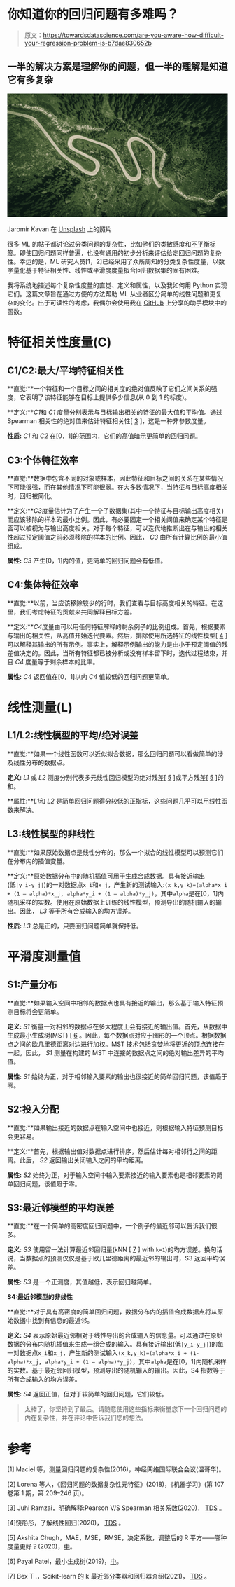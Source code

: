 # 你知道你的回归问题有多难吗？

> 原文：<https://towardsdatascience.com/are-you-aware-how-difficult-your-regression-problem-is-b7dae830652b>

## 一半的解决方案是理解你的问题，但一半的理解是知道它有多复杂

![](img/896e7afcf9a4fc49cb3219cb98ee65d3.png)

Jaromír Kavan 在 [Unsplash](https://unsplash.com?utm_source=medium&utm_medium=referral) 上的照片

很多 ML 的帖子都讨论过分类问题的复杂性，比如他们的[类敏感度](https://www.analyticsvidhya.com/blog/2020/01/class-sensitivity-machine-learning-classification-problems/)和[不平衡标签](https://machinelearningmastery.com/imbalanced-classification-is-hard/)。即使回归问题同样普遍，也没有通用的初步分析来评估给定回归问题的复杂性。幸运的是，ML 研究人员[1，2]已经采用了众所周知的分类复杂性度量，以数字量化基于特征相关性、线性或平滑度度量拟合回归数据集的固有困难。

我将系统地描述每个复杂性度量的直觉、定义和属性，以及我如何用 Python 实现它们。这篇文章旨在通过方便的方法帮助 ML 从业者区分简单的线性问题和更复杂的变化。出于可读性的考虑，我偶尔会使用我在 [GitHub](https://gist.github.com/hoss-bb/bcbae7a3315d10b6727e98baaf1fb843) 上分享的助手模块中的函数。

# 特征相关性度量(C)

## C1/C2:最大/平均特征相关性

**直觉:**一个特征和一个目标之间的相关度的绝对值反映了它们之间关系的强度，它表明了该特征能够在目标上提供多少信息(从 0 到 1 的标度)。

**定义:***C1*和 *C1* 度量分别表示与目标输出相关的特征的最大值和平均值。通过 Spearman 相关性的绝对值来估计特征相关性[ [3](/clearly-explained-pearson-v-s-spearman-correlation-coefficient-ada2f473b8) ]，这是一种非参数度量。

**性质:** *C1* 和 *C2* 在[0，1]的范围内，它们的高值暗示更简单的回归问题。

## C3:个体特征效率

**直觉:**数据中包含不同的对象或样本，因此特征和目标之间的关系在某些情况下可能很强，而在其他情况下可能很弱。在大多数情况下，当特征与目标高度相关时，回归被简化。

**定义:***C3*度量估计为了产生一个子数据集(其中一个特征与目标输出高度相关)而应该移除的样本的最小比例。因此，有必要固定一个相关阈值来确定某个特征是否可以被视为与输出高度相关。对于每个特征，可以迭代地推断出在与输出的相关性超过预定阈值之前必须移除的样本的比例。因此， *C3* 由所有计算比例的最小值组成。

**属性:** *C3* 产生[0，1]内的值，更简单的回归问题会有低值。

## C4:集体特征效率

**直觉:**以前，当应该移除较少的行时，我们查看与目标高度相关的特征。在这里，我们考虑特征的贡献来共同解释目标方差。

**定义:***C4*度量由可以用任何特征解释的剩余例子的比例组成。首先，根据要素与输出的相关性，从高值开始迭代要素。然后，排除使用所选特征的线性模型[ [4](/understanding-linear-regression-94a6ab9595de) ]可以解释其输出的所有示例。事实上，解释示例输出的能力是由小于预定阈值的残差值决定的。因此，当所有特征都已被分析或没有样本留下时，迭代过程结束，并且 *C4* 度量等于剩余样本的比率。

**属性:** *C4* 返回值在[0，1]以内 *C4* 值较低的回归问题更简单。

# 线性测量(L)

## L1/L2:线性模型的平均/绝对误差

**直觉:**如果一个线性函数可以近似拟合数据，那么回归问题可以看做简单的涉及线性分布的数据点。

**定义:** *L1* 或 *L2* 测度分别代表多元线性回归模型的绝对残差[ [5](https://medium.com/analytics-vidhya/mae-mse-rmse-coefficient-of-determination-adjusted-r-squared-which-metric-is-better-cd0326a5697e) ]或平方残差[ [5](https://medium.com/analytics-vidhya/mae-mse-rmse-coefficient-of-determination-adjusted-r-squared-which-metric-is-better-cd0326a5697e) ]的和。

**属性:***L1*和 *L2* 是简单回归问题得分较低的正指标，这些问题几乎可以用线性函数来解决。

## L3:线性模型的非线性

**直觉:**如果原始数据点是线性分布的，那么一个拟合的线性模型可以预测它们在分布内的插值变量。

**定义:**原始数据分布中的随机插值可用于生成合成数据。具有接近输出(低`|y_i-y_j|`)的一对数据点`x_i`和`x_j`，产生新的测试输入:`(x_k,y_k)=(alpha*x_i + (1 — alpha)*x_j, alpha*y_i + (1 — alpha)*y_j)`，其中`alpha`是在[0，1]内随机采样的实数。使用在原始数据上训练的线性模型，预测导出的随机输入的输出。因此， *L3* 等于所有合成输入的均方误差。

**性质:** *L3* 总是正的，只要回归问题简单就保持低。

# 平滑度测量值

## S1:产量分布

**直觉:**如果输入空间中相邻的数据点也具有接近的输出，那么基于输入特征预测目标将会更简单。

**定义:** *S1* 衡量一对相邻的数据点在多大程度上会有接近的输出值。首先，从数据中生成最小生成树(MST) [ [6](https://medium.com/@pp7954296/minimum-spanning-tree-940b80568ecb) 。因此，每个数据点对应于图形的一个顶点。根据数据点之间的欧几里德距离对边进行加权。MST 技术包括贪婪地将更近的顶点连接在一起。因此， *S1* 测量在构建的 MST 中连接的数据点之间的绝对输出差异的平均值。

**属性:** *S1* 始终为正，对于相邻输入要素的输出也很接近的简单回归问题，该值趋于零。

## S2:投入分配

**直觉:**如果输出接近的数据点在输入空间中也接近，则根据输入特征预测目标会更容易。

**定义:**首先，根据输出值对数据点进行排序，然后估计每对相邻行之间的距离。此后， *S2* 返回输出关闭输入之间的平均距离。

**属性:** *S2* 始终为正，对于输入空间中输入要素接近的输入要素也是相邻要素的简单回归问题，该值趋于零。

## S3:最近邻模型的平均误差

**直觉:**在一个简单的高密度回归问题中，一个例子的最近邻可以告诉我们很多。

**定义:** *S3* 使用留一法计算最近邻回归量(kNN [ [7](/intro-to-scikit-learns-k-nearest-neighbors-classifier-and-regressor-4228d8d1cba6) ] with `k=1`)的均方误差。换句话说，当数据点的预测仅仅是基于欧几里德距离的最近邻的输出时，S3 返回平均误差。

**属性:** *S3* 是一个正测度，其值越低，表示回归越简单。

**S4:最近邻模型的非线性**

**直觉:**对于具有高密度的简单回归问题，数据分布内的插值合成数据点将从原始数据中找到有信息的最近邻。

**定义:** *S4* 表示原始最近邻相对于线性导出的合成输入的信息量。可以通过在原始数据的分布内随机插值来生成一组合成的输入。具有接近输出(低`|y_i-y_j|`)的每一对数据点`x_i`和`x_j`，产生新的测试输入`(x_k,y_k)=(alpha*x_i + (1-alpha)*x_j, alpha*y_i + (1 — alpha)*y_j)`，其中`alpha`是在[0，1]内随机采样的实数。基于最近邻回归模型，预测导出的随机输入的输出。因此，S4 指数等于所有合成输入的均方误差。

**属性:** *S4* 返回正值，但对于较简单的回归问题，它们较低。

> 太棒了，你坚持到了最后。请随意使用这些指标来衡量您下一个回归问题的内在复杂性，并在评论中告诉我们您的想法。

# 参考

[1] Maciel 等，测量回归问题的复杂性(2016)，神经网络国际联合会议(温哥华)。

[2] Lorena 等人，《回归问题的数据复杂性元特征》(2018)，《机器学习》(第 107 卷第 1 期，第 209–246 页)。

[3] Juhi Ramzai，明确解释:Pearson V/S Spearman 相关系数(2020)， [TDS](/clearly-explained-pearson-v-s-spearman-correlation-coefficient-ada2f473b8) 。

[4]饶彤彤，了解线性回归(2020)， [TDS](/understanding-linear-regression-94a6ab9595de) 。

[5] Akshita Chugh，MAE，MSE，RMSE，决定系数，调整后的 R 平方——哪种度量更好？(2020)，[中](https://medium.com/analytics-vidhya/mae-mse-rmse-coefficient-of-determination-adjusted-r-squared-which-metric-is-better-cd0326a5697e)。

[6] Payal Patel，最小生成树(2019)，[中](https://medium.com/@pp7954296/minimum-spanning-tree-940b80568ecb)。

[7] Bex T .，Scikit-learn 的 k 最近邻分类器和回归器介绍(2021)， [TDS](/intro-to-scikit-learns-k-nearest-neighbors-classifier-and-regressor-4228d8d1cba6) 。